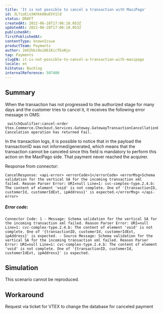 ```yaml
---
title: 'It is not possible to cancel a transaction with MaxiPago'
id: 3L7ioEisXAhkk80uEVV1ld
status: DRAFT
createdAt: 2022-06-28T17:06:18.053Z
updatedAt: 2022-06-28T17:06:18.053Z
publishedAt: 
firstPublishedAt: 
contentType: knownIssue
productTeam: Payments
author: 2mXZkbi0oi061KicTExNjo
tag: Payments
slugEN: it-is-not-possible-to-cancel-a-transaction-with-maxipago
locale: en
kiStatus: Backlog
internalReference: 507480
---
```


## Summary


When the transaction has not progressed to the authorized stage for many days and the customer tries to cancel it, it receives the following error message in OMS:

     switchQualifier:cancel-order Vtex.Commerce.Checkout.Services.Gateway.GatewayTransactionCancellationException: Cancelation operation has returned Fail.

In the transaction logs, it is possible to notice that in the payload the transactionID was not informed/generated, which means that the transaction cannot be canceled since this field is mandatory to perform this action on the MaxiPago side. That payment never reached the acquirer.

Response from connector:

    CancelResponse: <api-error> <errorCode>1</errorCode> <errorMsg>Schema validation for the vertical SA for the incoming transaction xml failed. Reason Parser Error: URI=null Line=1: cvc-complex-type.2.4.b: The content of element 'void' is not complete. One of '{transactionID, customerId, customerIdExt, ipAddress}' is expected.</errorMsg> </api-error>

##### Error code:

    Connector Code: 1 - Message: Schema validation for the vertical SA for the incoming transaction xml failed. Reason Parser Error: URI=null Line=1: cvc-complex-type.2.4.b: The content of element 'void' is not complete. One of '{transactionID, customerId, customerIdExt, ipAddress}' is expected. - Source Message: Schema validation for the vertical SA for the incoming transaction xml failed. Reason Parser Error: URI=null Line=1: cvc-complex-type.2.4.b: The content of element 'void' is not complete. One of '{transactionID, customerId, customerIdExt, ipAddress}' is expected.


## Simulation


This scenario cannot be reproduced.



## Workaround


Request via ticket for VTEX to change the database for canceled payment

